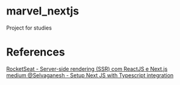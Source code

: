 # marvel_nextjs
Project for studies

# References
[RocketSeat - Server-side rendering (SSR) com ReactJS e Next.js](https://blog.rocketseat.com.br/ssr-nextjs-reactjs/)  
[medium @Selvaganesh - Setup Next JS with Typescript integration](https://medium.com/@selvaganesh93/setup-next-js-with-typescript-integration-dece94e43cf5)